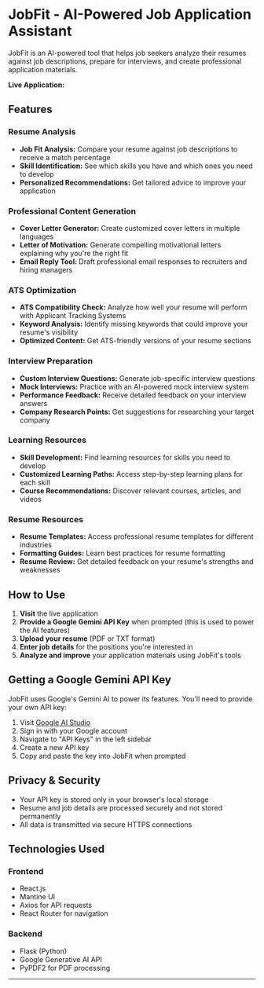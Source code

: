 # JobFit - AI-Powered Job Application Assistant

JobFit is an AI-powered tool that helps job seekers analyze their resumes against job descriptions, prepare for interviews, and create professional application materials.

**Live Application:** 


## Features

### Resume Analysis
- **Job Fit Analysis:** Compare your resume against job descriptions to receive a match percentage
- **Skill Identification:** See which skills you have and which ones you need to develop
- **Personalized Recommendations:** Get tailored advice to improve your application

### Professional Content Generation
- **Cover Letter Generator:** Create customized cover letters in multiple languages
- **Letter of Motivation:** Generate compelling motivational letters explaining why you're the right fit
- **Email Reply Tool:** Draft professional email responses to recruiters and hiring managers

### ATS Optimization
- **ATS Compatibility Check:** Analyze how well your resume will perform with Applicant Tracking Systems
- **Keyword Analysis:** Identify missing keywords that could improve your resume's visibility
- **Optimized Content:** Get ATS-friendly versions of your resume sections

### Interview Preparation
- **Custom Interview Questions:** Generate job-specific interview questions 
- **Mock Interviews:** Practice with an AI-powered mock interview system
- **Performance Feedback:** Receive detailed feedback on your interview answers
- **Company Research Points:** Get suggestions for researching your target company

### Learning Resources
- **Skill Development:** Find learning resources for skills you need to develop
- **Customized Learning Paths:** Access step-by-step learning plans for each skill
- **Course Recommendations:** Discover relevant courses, articles, and videos

### Resume Resources
- **Resume Templates:** Access professional resume templates for different industries
- **Formatting Guides:** Learn best practices for resume formatting
- **Resume Review:** Get detailed feedback on your resume's strengths and weaknesses

## How to Use

1. **Visit** the live application 
2. **Provide a Google Gemini API Key** when prompted (this is used to power the AI features)
3. **Upload your resume** (PDF or TXT format)
4. **Enter job details** for the positions you're interested in
5. **Analyze and improve** your application materials using JobFit's tools

## Getting a Google Gemini API Key

JobFit uses Google's Gemini AI to power its features. You'll need to provide your own API key:

1. Visit [Google AI Studio](https://aistudio.google.com/)
2. Sign in with your Google account
3. Navigate to "API Keys" in the left sidebar
4. Create a new API key
5. Copy and paste the key into JobFit when prompted

## Privacy & Security

- Your API key is stored only in your browser's local storage
- Resume and job details are processed securely and not stored permanently
- All data is transmitted via secure HTTPS connections

## Technologies Used

### Frontend
- React.js
- Mantine UI
- Axios for API requests
- React Router for navigation

### Backend
- Flask (Python)
- Google Generative AI API
- PyPDF2 for PDF processing



---


